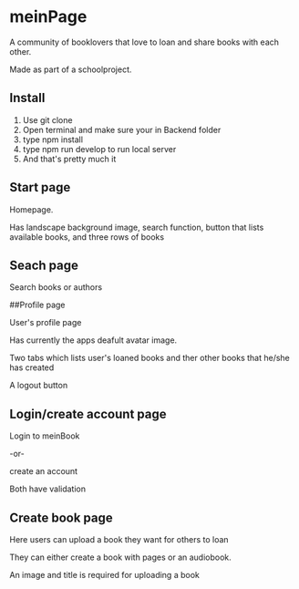 # meinPage

A community of booklovers that love to loan and share books with each other.

Made as part of a schoolproject.

## Install

1. Use git clone
2. Open terminal and make sure your in Backend folder
3. type npm install
4. type npm run develop to run local server
5. And that's pretty much it

## Start page

Homepage.

Has landscape background image, search function, button that lists available books, and three rows of books


## Seach page

Search books or authors

##Profile page

User's profile page

Has currently the apps deafult avatar image.

Two tabs which lists user's loaned books and ther other books that he/she has created

A logout button


## Login/create account page

Login to meinBook

-or-

create an account 

Both have validation

## Create book page

Here users can upload a book they want for others to loan

They can either create a book with pages or an audiobook.

An image and title is required for uploading a book
